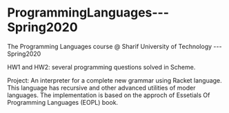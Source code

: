# ProgrammingLanguages---Spring2020
The Programming Languages course @ Sharif University of Technology ---Spring2020

HW1 and HW2: several programming questions solved in Scheme.

Project: An interpreter for a complete new grammar using Racket language. This language has recursive and other advanced utilities of moder languages. The implementation is based on the approch of Essetials Of Programming Languages (EOPL) book.

